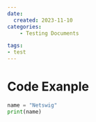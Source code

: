 ```yaml
---
date:
  created: 2023-11-10
categories:
    - Testing Documents

tags: 
- test
---
```


# Code Exanple

```python title="main.py"
name = "Netswig"
print(name)
```